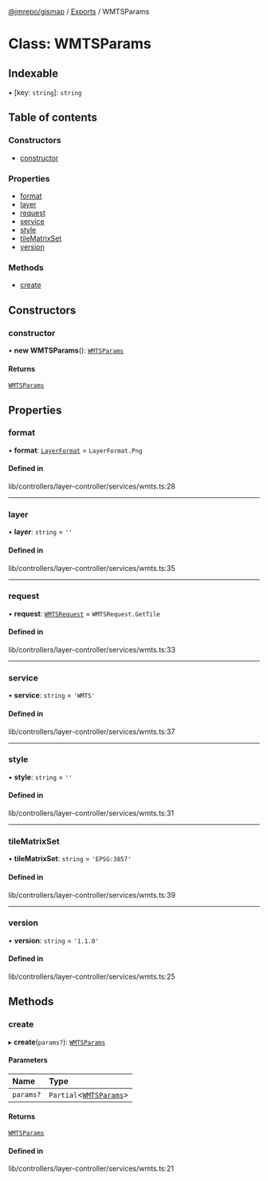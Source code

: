 [@jmrepo/gismap](../README.md) / [Exports](../modules.md) / WMTSParams

# Class: WMTSParams

## Indexable

▪ [key: `string`]: `string`

## Table of contents

### Constructors

-   [constructor](WMTSParams.md#constructor)

### Properties

-   [format](WMTSParams.md#format)
-   [layer](WMTSParams.md#layer)
-   [request](WMTSParams.md#request)
-   [service](WMTSParams.md#service)
-   [style](WMTSParams.md#style)
-   [tileMatrixSet](WMTSParams.md#tilematrixset)
-   [version](WMTSParams.md#version)

### Methods

-   [create](WMTSParams.md#create)

## Constructors

### constructor

• **new WMTSParams**(): [`WMTSParams`](WMTSParams.md)

#### Returns

[`WMTSParams`](WMTSParams.md)

## Properties

### format

• **format**: [`LayerFormat`](../enums/LayerFormat.md) = `LayerFormat.Png`

#### Defined in

lib/controllers/layer-controller/services/wmts.ts:28

---

### layer

• **layer**: `string` = `''`

#### Defined in

lib/controllers/layer-controller/services/wmts.ts:35

---

### request

• **request**: [`WMTSRequest`](../enums/WMTSRequest.md) = `WMTSRequest.GetTile`

#### Defined in

lib/controllers/layer-controller/services/wmts.ts:33

---

### service

• **service**: `string` = `'WMTS'`

#### Defined in

lib/controllers/layer-controller/services/wmts.ts:37

---

### style

• **style**: `string` = `''`

#### Defined in

lib/controllers/layer-controller/services/wmts.ts:31

---

### tileMatrixSet

• **tileMatrixSet**: `string` = `'EPSG:3857'`

#### Defined in

lib/controllers/layer-controller/services/wmts.ts:39

---

### version

• **version**: `string` = `'1.1.0'`

#### Defined in

lib/controllers/layer-controller/services/wmts.ts:25

## Methods

### create

▸ **create**(`params?`): [`WMTSParams`](WMTSParams.md)

#### Parameters

| Name      | Type                                       |
| :-------- | :----------------------------------------- |
| `params?` | `Partial`\<[`WMTSParams`](WMTSParams.md)\> |

#### Returns

[`WMTSParams`](WMTSParams.md)

#### Defined in

lib/controllers/layer-controller/services/wmts.ts:21
